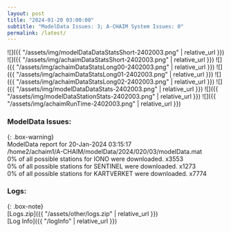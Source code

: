 ```yaml
---
layout: post
title: "2024-01-20 03:00:00"
subtitle: "ModelData Issues: 3; A-CHAIM System Issues: 0"
permalink: /latest/
---
```


![]({{ "/assets/img/modelDataDataStatsShort-2402003.png" | relative_url }})
![]({{ "/assets/img/achaimDataStatsShort-2402003.png" | relative_url }})
![]({{ "/assets/img/achaimDataStatsLong00-2402003.png" | relative_url }})
![]({{ "/assets/img/achaimDataStatsLong01-2402003.png" | relative_url }})
![]({{ "/assets/img/achaimDataStatsLong02-2402003.png" | relative_url }})
![]({{ "/assets/img/modelDataDataStats-2402003.png" | relative_url }})
![]({{ "/assets/img/modelDataStationStats-2402003.png" | relative_url }})
![]({{ "/assets/img/achaimRunTime-2402003.png" | relative_url }})


### ModelData Issues:  
  
{: .box-warning}  
 ModelData report for 20-Jan-2024 03:15:17   
 /home2/achaim1/A-CHAIM/modelData/2024/020/03/modelData.mat   
 0% of all possible stations for IONO were downloaded. x3553   
 0% of all possible stations for SENTINEL were downloaded. x1273   
 0% of all possible stations for KARTVERKET were downloaded. x7774   
  


### Logs:  
  
{: .box-note}  
[Logs.zip]({{ "/assets/other/logs.zip" | relative_url }})  
[Log Info]({{ "/logInfo" | relative_url }})  
